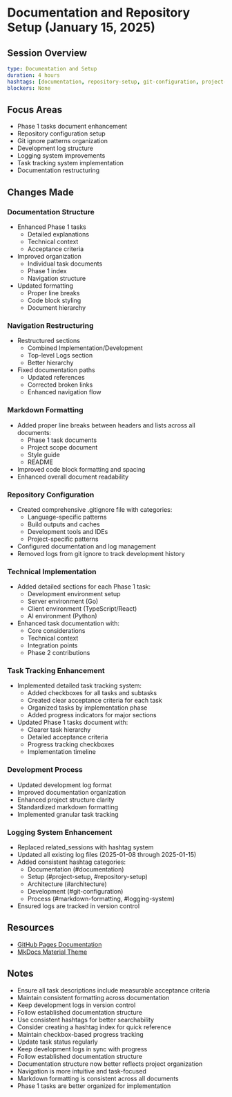 # Documentation and Repository Setup (January 15, 2025)

## Session Overview
```yaml
type: Documentation and Setup
duration: 4 hours
hashtags: [documentation, repository-setup, git-configuration, project-structure, markdown-formatting, logging-system, task-tracking]
blockers: None
```

## Focus Areas

* Phase 1 tasks document enhancement
* Repository configuration setup
* Git ignore patterns organization
* Development log structure
* Logging system improvements
* Task tracking system implementation
* Documentation restructuring

## Changes Made

### Documentation Structure

* Enhanced Phase 1 tasks
    * Detailed explanations
    * Technical context
    * Acceptance criteria
* Improved organization
    * Individual task documents
    * Phase 1 index
    * Navigation structure
* Updated formatting
    * Proper line breaks
    * Code block styling
    * Document hierarchy

### Navigation Restructuring

* Restructured sections
    * Combined Implementation/Development
    * Top-level Logs section
    * Better hierarchy
* Fixed documentation paths
    * Updated references
    * Corrected broken links
    * Enhanced navigation flow

### Markdown Formatting

* Added proper line breaks between headers and lists across all documents:
  * Phase 1 task documents
  * Project scope document
  * Style guide
  * README
* Improved code block formatting and spacing
* Enhanced overall document readability

### Repository Configuration

* Created comprehensive .gitignore file with categories:
  * Language-specific patterns
  * Build outputs and caches
  * Development tools and IDEs
  * Project-specific patterns
* Configured documentation and log management
* Removed logs from git ignore to track development history

### Technical Implementation

* Added detailed sections for each Phase 1 task:
  * Development environment setup
  * Server environment (Go)
  * Client environment (TypeScript/React)
  * AI environment (Python)
* Enhanced task documentation with:
  * Core considerations
  * Technical context
  * Integration points
  * Phase 2 contributions

### Task Tracking Enhancement

* Implemented detailed task tracking system:
  * Added checkboxes for all tasks and subtasks
  * Created clear acceptance criteria for each task
  * Organized tasks by implementation phase
  * Added progress indicators for major sections
* Updated Phase 1 tasks document with:
  * Clearer task hierarchy
  * Detailed acceptance criteria
  * Progress tracking checkboxes
  * Implementation timeline

### Development Process

* Updated development log format
* Improved documentation organization
* Enhanced project structure clarity
* Standardized markdown formatting
* Implemented granular task tracking

### Logging System Enhancement

* Replaced related_sessions with hashtag system
* Updated all existing log files (2025-01-08 through 2025-01-15)
* Added consistent hashtag categories:
  * Documentation (#documentation)
  * Setup (#project-setup, #repository-setup)
  * Architecture (#architecture)
  * Development (#git-configuration)
  * Process (#markdown-formatting, #logging-system)
* Ensured logs are tracked in version control

## Resources

* [GitHub Pages Documentation](https://docs.github.com/en/pages)
* [MkDocs Material Theme](https://squidfunk.github.io/mkdocs-material/)

## Notes

* Ensure all task descriptions include measurable acceptance criteria
* Maintain consistent formatting across documentation
* Keep development logs in version control
* Follow established documentation structure
* Use consistent hashtags for better searchability
* Consider creating a hashtag index for quick reference
* Maintain checkbox-based progress tracking
* Update task status regularly
* Keep development logs in sync with progress
* Follow established documentation structure
* Documentation structure now better reflects project organization
* Navigation is more intuitive and task-focused
* Markdown formatting is consistent across all documents
* Phase 1 tasks are better organized for implementation
